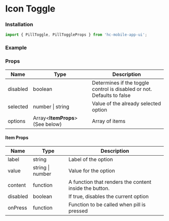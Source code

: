 # Icon Toggle

### Installation

```jsx
import { PillToggle, PillToggleProps } from 'hc-mobile-app-ui';
```

### Example



### Props

| Name     | Type                             | Description                                                            |
| -------- | -------------------------------- | ---------------------------------------------------------------------- |
| disabled | boolean                          | Determines if the toggle control is disabled or not. Defaults to false |
| selected | number \| string                 | Value of the already selected option                                   |
| options  | Array<**ItemProps**> (See below) | Array of items                                                         |

#### Item Props

| Name     | Type             | Description                                            |
| -------- | ---------------- | ------------------------------------------------------ |
| label    | string           | Label of the option                                    |
| value    | string \| number | Value for the option                                   |
| content  | function         | A function that renders the content inside the button. |
| disabled | boolean          | If true, disables the current option                   |
| onPress  | function         | Function to be called when pill is pressed             |

